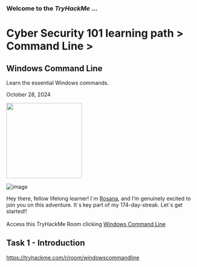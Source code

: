 <h3> Welcome to the <em>TryHackMe ...</em></h3>
<h1>Cyber Security 101 learning path > Command Line ></h1>
<h2>Windows Command Line</h2>
<p>Learn the essential Windows commands.</p>
<p>October 28, 2024<br></p>

<img src="https://github.com/user-attachments/assets/5edb28e0-7367-404b-9da9-05c941bbc3b0" height="200" width="200">

![image](https://github.com/user-attachments/assets/a4856ad5-db57-43f9-9c63-e8e358603251)


<p>Hey there, fellow lifelong learner! I´m <a href="https://www.linkedin.com/in/rosanafssantos/">Rosana</a>, and I’m genuinely excited to join you on this adventure. It´s key part of my 174-day-streak. Let´s get started!!<br><br>
Access this TryHackMe Room clicking <a href="https://tryhackme.com/r/room/windowscommandline">Windows Command Line</a></p>

<h2>Task 1 - Introduction</h2>

https://tryhackme.com/r/room/windowscommandline
